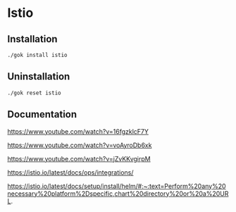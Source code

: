 # Istio

## Installation
```shell
./gok install istio
```

## Uninstallation
```shell
./gok reset istio
```

## Documentation
https://www.youtube.com/watch?v=16fgzklcF7Y

https://www.youtube.com/watch?v=voAyroDb6xk

https://www.youtube.com/watch?v=jZvKKvgirpM

https://istio.io/latest/docs/ops/integrations/

https://istio.io/latest/docs/setup/install/helm/#:~:text=Perform%20any%20necessary%20platform%2Dspecific,chart%20directory%20or%20a%20URL.